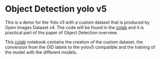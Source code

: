 # Object Detection yolo v5

This is a demo for the Yolo v5 with a custom dataset that is produced by Open Images Dataset v4.
The code will be found in the [colab](https://colab.research.google.com/drive/1p-2TKwnnEnqigy9nL_9W-WwfUbf6jPWV?usp=sharing) and it is practical part of the paper of Object Detection overview.

This [colab](https://colab.research.google.com/drive/1p-2TKwnnEnqigy9nL_9W-WwfUbf6jPWV?usp=sharing) notebook contains the creation of the custom dataset, the conversion from the OID labels to the yolov5 compatible and the training of the model with the different models.
